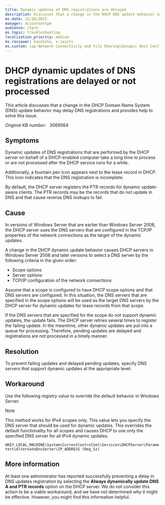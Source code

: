 ```yaml
---
title: Dynamic updates of DNS registrations are delayed
description: Discusses that a change in the DHCP DNS update behavior in Windows Server 2008 and later versions may delay DNS Registration. Provides a resolution.
ms.date: 12/26/2023
manager: dcscontentpm
audience: itpro
ms.topic: troubleshooting
localization_priority: medium
ms.reviewer: kaushika, v-jesits
ms.custom: sap:Network Connectivity and File Sharing\Dynamic Host Configuration Protocol (DHCP), csstroubleshoot
---
```

# DHCP dynamic updates of DNS registrations are delayed or not processed

This article discusses that a change in the DHCP Domain Name System (DNS) update behavior may delay DNS registrations and provides help to solve this issue.

_Original KB number:_ &nbsp; 3069564

## Symptoms

Dynamic updates of DNS registrations that are performed by the DHCP server on behalf of a DHCP-enabled computer take a long time to process or are not processed after the DHCP service runs for a while.

Additionally, a fountain pen icon appears next to the lease record in DHCP. This icon indicates that the DNS registration is incomplete.

By default, the DHCP server registers the PTR records for dynamic update-aware clients. The PTR records may be the records that do not update in DNS and that cause reverse DNS lookups to fail.

## Cause

In versions of Windows Server that are earlier than Windows Server 2008, the DHCP server uses the DNS servers that are configured in the TCP/IP properties of the network connections as the target of the dynamic updates.

A change in the DHCP dynamic update behavior causes DHCP servers in Windows Server 2008 and later versions to select a DNS server by the following criteria in the given order:

- Scope options
- Server options
- TCP/IP configuration of the network connections

Assume that a scope is configured to have DHCP scope options and that DNS servers are configured. In this situation, the DNS servers that are specified in the scope options will be used as the target DNS servers by the DHCP server for dynamic updates for lease records from that scope.

If the DNS servers that are specified for the scope do not support dynamic updates, the update fails. The DHCP server retries several times to register the failing update. In the meantime, other dynamic updates are put into a queue for processing. Therefore, pending updates are delayed and registrations are not processed in a timely manner.

## Resolution

To prevent failing updates and delayed pending updates, specify DNS servers that support dynamic updates at the appropriate level.

## Workaround

Use the following registry value to override the default behavior in Windows Server.

> [!NOTE]
> This method works for IPv4 scopes only. This value lets you specify the DNS server that should be used for dynamic updates. This overrides the default functionality for all scopes and causes DHCP to use only the specified DNS server for all IPv4 dynamic updates.

`HKEY_LOCAL_MACHINE\System\CurrentControlSet\Services\DHCPServer\Parameters\AlternateDnsServer\IP_ADDRESS (Reg_Sz)`

## More information

At least one administrator has reported successfully preventing a delay in DNS updates registration by selecting the **Always dynamically update DNS A and PTR records** option on the DHCP server. We do not consider this action to be a viable workaround, and we have not determined why it might be effective. However, you might find this information helpful.
